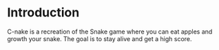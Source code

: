 # Introduction 
C-nake is a recreation of the Snake game where you can eat apples and growth your snake. The goal is to stay alive and get a high score.
